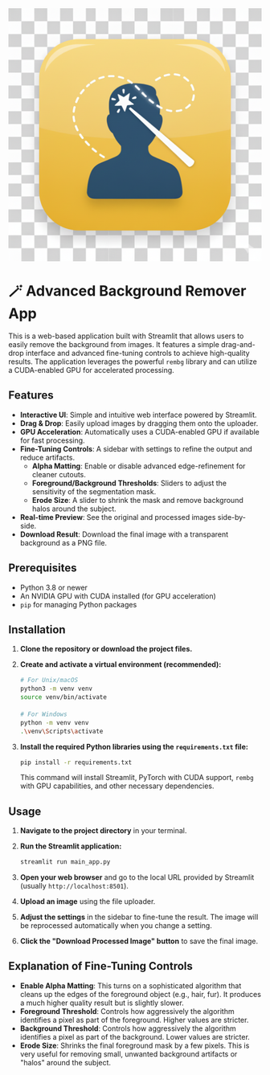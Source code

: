 
<img src="icon.png" alt="description" style="height: 10%; display: block; margin: 0 auto;" />


# 🪄 Advanced Background Remover App

This is a web-based application built with Streamlit that allows users to easily remove the background from images. It features a simple drag-and-drop interface and advanced fine-tuning controls to achieve high-quality results. The application leverages the powerful `rembg` library and can utilize a CUDA-enabled GPU for accelerated processing.

## Features

-   **Interactive UI**: Simple and intuitive web interface powered by Streamlit.
-   **Drag & Drop**: Easily upload images by dragging them onto the uploader.
-   **GPU Acceleration**: Automatically uses a CUDA-enabled GPU if available for fast processing.
-   **Fine-Tuning Controls**: A sidebar with settings to refine the output and reduce artifacts.
    -   **Alpha Matting**: Enable or disable advanced edge-refinement for cleaner cutouts.
    -   **Foreground/Background Thresholds**: Sliders to adjust the sensitivity of the segmentation mask.
    -   **Erode Size**: A slider to shrink the mask and remove background halos around the subject.
-   **Real-time Preview**: See the original and processed images side-by-side.
-   **Download Result**: Download the final image with a transparent background as a PNG file.

## Prerequisites

-   Python 3.8 or newer
-   An NVIDIA GPU with CUDA installed (for GPU acceleration)
-   `pip` for managing Python packages

## Installation

1.  **Clone the repository or download the project files.**

2.  **Create and activate a virtual environment (recommended):**
    ```bash
    # For Unix/macOS
    python3 -m venv venv
    source venv/bin/activate

    # For Windows
    python -m venv venv
    .\venv\Scripts\activate
    ```

3.  **Install the required Python libraries using the `requirements.txt` file:**
    ```bash
    pip install -r requirements.txt
    ```
    This command will install Streamlit, PyTorch with CUDA support, `rembg` with GPU capabilities, and other necessary dependencies.

## Usage

1.  **Navigate to the project directory** in your terminal.

2.  **Run the Streamlit application:**
    ```bash
    streamlit run main_app.py
    ```

3.  **Open your web browser** and go to the local URL provided by Streamlit (usually `http://localhost:8501`).

4.  **Upload an image** using the file uploader.

5.  **Adjust the settings** in the sidebar to fine-tune the result. The image will be reprocessed automatically when you change a setting.

6.  **Click the "Download Processed Image" button** to save the final image.

## Explanation of Fine-Tuning Controls

-   **Enable Alpha Matting**: This turns on a sophisticated algorithm that cleans up the edges of the foreground object (e.g., hair, fur). It produces a much higher quality result but is slightly slower.
-   **Foreground Threshold**: Controls how aggressively the algorithm identifies a pixel as part of the foreground. Higher values are stricter.
-   **Background Threshold**: Controls how aggressively the algorithm identifies a pixel as part of the background. Lower values are stricter.
-   **Erode Size**: Shrinks the final foreground mask by a few pixels. This is very useful for removing small, unwanted background artifacts or "halos" around the subject.
